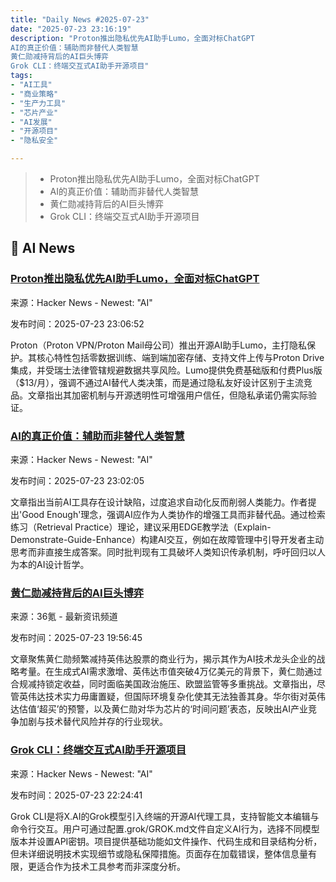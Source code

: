 ```yaml
---
title: "Daily News #2025-07-23"
date: "2025-07-23 23:16:19"
description: "Proton推出隐私优先AI助手Lumo，全面对标ChatGPT
AI的真正价值：辅助而非替代人类智慧
黄仁勋减持背后的AI巨头博弈
Grok CLI：终端交互式AI助手开源项目"
tags: 
- "AI工具"
- "商业策略"
- "生产力工具"
- "芯片产业"
- "AI发展"
- "开源项目"
- "隐私安全"

---
```


> - Proton推出隐私优先AI助手Lumo，全面对标ChatGPT
> - AI的真正价值：辅助而非替代人类智慧
> - 黄仁勋减持背后的AI巨头博弈
> - Grok CLI：终端交互式AI助手开源项目

## 🤖 AI News

### [Proton推出隐私优先AI助手Lumo，全面对标ChatGPT](https://www.cnet.com/tech/services-and-software/proton-releases-lumo-privacy-forward-ai-assistant/)

来源：Hacker News - Newest: "AI"

发布时间：2025-07-23 23:06:52

Proton（Proton VPN/Proton Mail母公司）推出开源AI助手Lumo，主打隐私保护。其核心特性包括零数据训练、端到端加密存储、支持文件上传与Proton Drive集成，并受瑞士法律管辖规避数据共享风险。Lumo提供免费基础版和付费Plus版（$13/月），强调不通过AI替代人类决策，而是通过隐私友好设计区别于主流竞品。文章指出其加密机制与开源透明性可增强用户信任，但隐私承诺仍需实际验证。

### [AI的真正价值：辅助而非替代人类智慧](https://athonlab.com/articles/2025-07-20-good-enough-real-value-of-ai-today/)

来源：Hacker News - Newest: "AI"

发布时间：2025-07-23 23:02:05

文章指出当前AI工具存在设计缺陷，过度追求自动化反而削弱人类能力。作者提出'Good Enough'理念，强调AI应作为人类协作的增强工具而非替代品。通过检索练习（Retrieval Practice）理论，建议采用EDGE教学法（Explain-Demonstrate-Guide-Enhance）构建AI交互，例如在故障管理中引导开发者主动思考而非直接生成答案。同时批判现有工具破坏人类知识传承机制，呼吁回归以人为本的AI设计哲学。

### [黄仁勋减持背后的AI巨头博弈](https://www.36kr.com/p/3391460565797257)

来源：36氪 - 最新资讯频道

发布时间：2025-07-23 19:56:45

文章聚焦黄仁勋频繁减持英伟达股票的商业行为，揭示其作为AI技术龙头企业的战略考量。在生成式AI需求激增、英伟达市值突破4万亿美元的背景下，黄仁勋通过合规减持锁定收益，同时面临美国政治施压、欧盟监管等多重挑战。文章指出，尽管英伟达技术实力毋庸置疑，但国际环境复杂化使其无法独善其身。华尔街对英伟达估值‘超买’的预警，以及黄仁勋对华为芯片的‘时间问题’表态，反映出AI产业竞争加剧与技术替代风险并存的行业现状。

### [Grok CLI：终端交互式AI助手开源项目](https://github.com/superagent-ai/grok-cli)

来源：Hacker News - Newest: "AI"

发布时间：2025-07-23 22:24:41

Grok CLI是将X.AI的Grok模型引入终端的开源AI代理工具，支持智能文本编辑与命令行交互。用户可通过配置.grok/GROK.md文件自定义AI行为，选择不同模型版本并设置API密钥。项目提供基础功能如文件操作、代码生成和目录结构分析，但未详细说明技术实现细节或隐私保障措施。页面存在加载错误，整体信息量有限，更适合作为技术工具参考而非深度分析。

